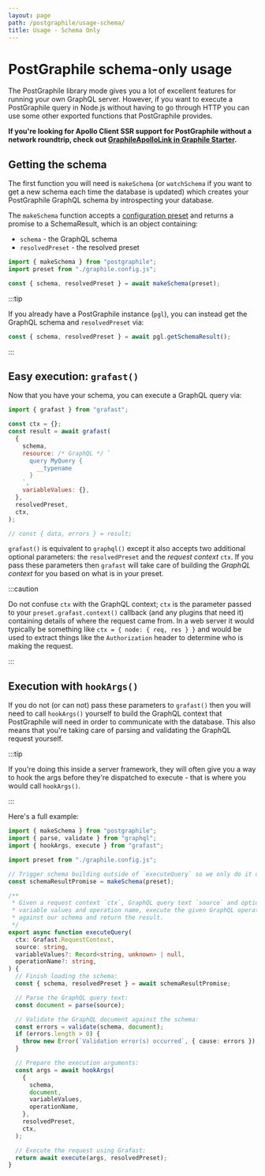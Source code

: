 ```yaml
---
layout: page
path: /postgraphile/usage-schema/
title: Usage - Schema Only
---
```


# PostGraphile schema-only usage

The PostGraphile library mode gives you a lot of excellent features for running
your own GraphQL server. However, if you want to execute a PostGraphile query in
Node.js without having to go through HTTP you can use some other exported
functions that PostGraphile provides.

**If you're looking for Apollo Client SSR support for PostGraphile without a
network roundtrip, check out
[GraphileApolloLink in Graphile Starter](https://github.com/graphile/starter/blob/516cf0cf35f1d9e0904f74e68d3a2dc51a59225d/%40app/lib/src/GraphileApolloLink.ts).**

## Getting the schema

The first function you will need is `makeSchema` (or `watchSchema` if you want
to get a new schema each time the database is updated) which creates your
PostGraphile GraphQL schema by introspecting your database.

The `makeSchema` function accepts a [configuration preset](./config.md) and
returns a promise to a SchemaResult, which is an object containing:

- `schema` - the GraphQL schema
- `resolvedPreset` - the resolved preset

```js
import { makeSchema } from "postgraphile";
import preset from "./graphile.config.js";

const { schema, resolvedPreset } = await makeSchema(preset);
```

:::tip

If you already have a PostGraphile instance (`pgl`), you can instead get the
GraphQL schema and `resolvedPreset` via:

```js
const { schema, resolvedPreset } = await pgl.getSchemaResult();
```

:::

## Easy execution: `grafast()`

Now that you have your schema, you can execute a GraphQL query via:

```js
import { grafast } from "grafast";

const ctx = {};
const result = await grafast(
  {
    schema,
    resource: /* GraphQL */ `
      query MyQuery {
        __typename
      }
    `,
    variableValues: {},
  },
  resolvedPreset,
  ctx,
);

// const { data, errors } = result;
```

`grafast()` is equivalent to `graphql()` except it also accepts two additional
optional parameters: the `resolvedPreset` and the _request context_ `ctx`. If you
pass these parameters then `grafast` will take care of building the _GraphQL
context_ for you based on what is in your preset.

:::caution

Do not confuse `ctx` with the GraphQL context; `ctx` is the parameter passed to
your `preset.grafast.context()` callback (and any plugins that need it)
containing details of where the request came from. In a web server it would
typically be something like `ctx = { node: { req, res } }` and would be
used to extract things like the `Authorization` header to determine who is
making the request.

:::

## Execution with `hookArgs()`

If you do not (or can not) pass these parameters to `grafast()` then you will
need to call `hookArgs()` yourself to build the GraphQL context that PostGraphile
will need in order to communicate with the database. This also means that
you're taking care of parsing and validating the GraphQL request yourself.

:::tip

If you're doing this inside a server framework, they will often give you a way
to hook the args before they're dispatched to execute - that is where you would
call `hookArgs()`.

:::

Here's a full example:

```ts
import { makeSchema } from "postgraphile";
import { parse, validate } from "graphql";
import { hookArgs, execute } from "grafast";

import preset from "./graphile.config.js";

// Trigger schema building outside of `executeQuery` so we only do it once:
const schemaResultPromise = makeSchema(preset);

/**
 * Given a request context `ctx`, GraphQL query text `source` and optionally
 * variable values and operation name, execute the given GraphQL operation
 * against our schema and return the result.
 */
export async function executeQuery(
  ctx: Grafast.RequestContext,
  source: string,
  variableValues?: Record<string, unknown> | null,
  operationName?: string,
) {
  // Finish loading the schema:
  const { schema, resolvedPreset } = await schemaResultPromise;

  // Parse the GraphQL query text:
  const document = parse(source);

  // Validate the GraphQL document against the schema:
  const errors = validate(schema, document);
  if (errors.length > 0) {
    throw new Error(`Validation error(s) occurred`, { cause: errors });
  }

  // Prepare the execution arguments:
  const args = await hookArgs(
    {
      schema,
      document,
      variableValues,
      operationName,
    },
    resolvedPreset,
    ctx,
  );

  // Execute the request using Grafast:
  return await execute(args, resolvedPreset);
}
```
